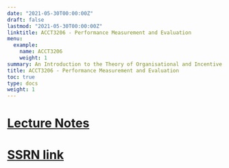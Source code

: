 ```yaml
---
date: "2021-05-30T00:00:00Z"
draft: false
lastmod: "2021-05-30T00:00:00Z"
linktitle: ACCT3206 - Performance Measurement and Evaluation
menu:
  example:
    name: ACCT3206
    weight: 1
summary: An Introduction to the Theory of Organisational and Incentive Design.
title: ACCT3206 - Performance Measurement and Evaluation 
toc: true
type: docs
weight: 1
---
```


# [Lecture Notes](/teaching/pme.pdf)

# [SSRN link](http://dx.doi.org/10.2139/ssrn.3126609)
